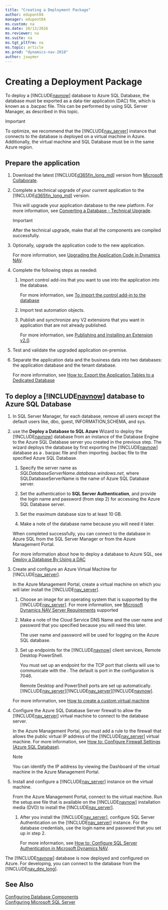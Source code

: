 ```yaml
---
title: "Creating a Deployment Package"
author: edupont04
manager: edupont04
ms.custom: na
ms.date: 10/13/2016
ms.reviewer: na
ms.suite: na
ms.tgt_pltfrm: na
ms.topic: article
ms.prod: "dynamics-nav-2018"
author: jswymer
---
```

# Creating a Deployment Package

To deploy a [!INCLUDE[navnow](includes/navnow_md.md)] database to Azure SQL Database, the database must be exported as a data-tier application \(DAC\) file, which is known as a .bacpac file. This can be performed by using SQL Server Manager, as described in this topic.  

> [!IMPORTANT]  
>  To optimize, we recommend that the [!INCLUDE[nav_server](includes/nav_server_md.md)] instance that connects to the database is deployed on a virtual machine in Azure. Additionally, the virtual machine and SQL Database must be in the same Azure region.  

## Prepare the application

1. Download the latest [!INCLUDE[d365fin_long_md](includes/d365fin_long_md.md)] version from [Microsoft Collaborate](https://developer.microsoft.com/en-us/dashboard/collaborate/packages).
2. Complete a technical upgrade of your current application to the [!INCLUDE[d365fin_long_md](includes/d365fin_long_md.md)] version.

    This will upgrade your application database to the new platform. For more information, see [Converting a Database - Technical Upgrade](https://docs.microsoft.com/en-us/dynamics-nav/converting-a-database).

    > [!IMPORTANT]  
    >  After the technical upgrade, make that all the components are compiled successfully.

3. Optionally, upgrade the application code to the new application.

    For more information, see [Upgrading the Application Code in Dynamics NAV](https://docs.microsoft.com/en-us/dynamics-nav/upgrading-the-application-code).

4. Complete the following steps as needed:
    
    1.  Import control add-ins that you want to use into the application into the database. 
    
        For more information, see [To import the control add-in to the database](how-to--install-a-windows-client-control-add-in-assembly.md#InstallOnDatabase)

    2. Import test automation objects.
    3. Publish and synchronize any V2 extensions that you want  in application that are not already published.

        For more information, see [Publishing and Installing an Extension v2.0](devenv-how-publish-and-install-an-extension-v2).
    
5. Test and validate the upgraded application on-premise.

6. Separate the application data and the business data into two databases: the application database and the tenant database. 

    For more information, see [How to: Export the Application Tables to a Dedicated Database](how-to--export-the-application-tables-to-a-dedicated-database.md)



## To deploy a [!INCLUDE[navnow](includes/navnow_md.md)] database to Azure SQL Database  

1.  In SQL Server Manager, for each database, remove all users except the default users like, dbo, guest, INFORMATION,SCHEMA, and sys. 

2. use the **Deploy a Database to SQL Azure** Wizard to deploy the [!INCLUDE[navnow](includes/navnow_md.md)] database from an instance of the Database Engine to the Azure SQL Database server you created in the previous step. The wizard deploys the database by first exporting the [!INCLUDE[navnow](includes/navnow_md.md)] database as a . bacpac file and then importing .bacbac file to the specified Azure SQL Database.  

    1.  Specify the server name as *SQLDatabaseServerName.database.windows.net*, where SQLDatabaseServerName is the name of Azure SQL Database server.  

    2.  Set the authentication to **SQL Server Authentication**, and provide the login name and password \(from step 2\) for accessing the Azure SQL Database server.  

    3.  Set the maximum database size to at least 10 GB.  

    4.  Make a note of the database name because you will need it later.  

     When completed successfully, you can connect to the database in Azure SQL from the SQL Server Manager or from the Azure Management Portal.  

     For more information about how to deploy a database to Azure SQL, see [Deploy a Database By Using a DAC](https://msdn.microsoft.com/en-us/library/JJ554810\(v=sql.120\).aspx)  

4.  Create and configure an Azure Virtual Machine for [!INCLUDE[nav_server](includes/nav_server_md.md)].  

     In the Azure Management Portal, create a virtual machine on which you will later install the [!INCLUDE[nav_server](includes/nav_server_md.md)].  

    1.  Choose an image for an operating system that is supported by the [!INCLUDE[nav_server](includes/nav_server_md.md)]. For more information, see [Microsoft Dynamics NAV Server Requirements](System-Requirements-for-Microsoft-Dynamics-NAV.md#NavServerReqs) supported  

    2.  Make a note of the Cloud Service DNS Name and the user name and password that you specified because you will need this later.  

         The user name and password will be used for logging on the Azure SQL database.  

    3.  Set up endpoints for the [!INCLUDE[navnow](includes/navnow_md.md)] client services, Remote Desktop PowerShell.  

         You must set up an endpoint for the TCP port that clients will use to communicate with the . The default is port in the  configuration is 7046.  

         Remote Desktop and PowerShell ports are set up automatically.[!INCLUDE[nav_server](includes/nav_server_md.md)][!INCLUDE[nav_server](includes/nav_server_md.md)][!INCLUDE[navnow](includes/navnow_md.md)].  

     For more information, see [How to create a custom virtual machine](https://azure.microsoft.com/en-us/documentation/articles/virtual-machines-create-custom/)  

5.  Configure the Azure SQL Database Server firewall to allow the [!INCLUDE[nav_server](includes/nav_server_md.md)] virtual machine to connect to the database server.  

     In the Azure Management Portal, you must add a rule to the firewall that allows the public virtual IP address of the [!INCLUDE[nav_server](includes/nav_server_md.md)] virtual machine. For more information, see [How to: Configure Firewall Settings \(Azure SQL Database\)](https://azure.microsoft.com/en-us/documentation/articles/sql-database-configure-firewall-settings/).  

    > [!NOTE]  
    >  You can identify the IP address by viewing the Dashboard of the virtual machine in the Azure Management Portal.  

6.  Install and configure a [!INCLUDE[nav_server](includes/nav_server_md.md)] instance on the virtual machine.  

     From the Azure Management Portal, connect to the virtual machine. Run the setup.exe file that is available on the [!INCLUDE[navnow](includes/navnow_md.md)] installation media \(DVD\) to install the [!INCLUDE[nav_server](includes/nav_server_md.md)].  

    1.  After you install the [!INCLUDE[nav_server](includes/nav_server_md.md)], configure SQL Server Authentication on the [!INCLUDE[nav_server](includes/nav_server_md.md)] instance. For the database credentials, use the login name and password that you set up in step 2.  

         For more information, see [How to: Configure SQL Server Authentication in Microsoft Dynamics NAV](How-to--Configure-SQL-Server-Authentication-in-Microsoft-Dynamics-NAV.md).  

 The [!INCLUDE[navnow](includes/navnow_md.md)] database is now deployed and configured on Azure. For developing, you can connect to the database from the [!INCLUDE[nav_dev_long](includes/nav_dev_long_md.md)].  

## See Also  
 [Configuring Database Components](Configuring-Database-Components.md)   
 [Configuring Microsoft SQL Server](Configuring-Microsoft-SQL-Server.md)
